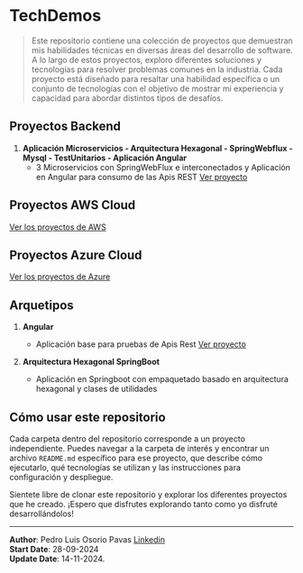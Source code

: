 # TechDemos

> Este repositorio contiene una colección de proyectos que demuestran mis habilidades técnicas en diversas áreas del desarrollo de software. A lo largo de estos proyectos, exploro diferentes soluciones y tecnologías para resolver problemas comunes en la industria. Cada proyecto está diseñado para resaltar una habilidad específica o un conjunto de tecnologías con el objetivo de mostrar mi experiencia y capacidad para abordar distintos tipos de desafíos.

## Proyectos Backend

1. **Aplicación Microservicios - Arquitectura Hexagonal - SpringWebflux - Mysql - TestUnitarios - Aplicación Angular**
   - 3 Microservicios con SpringWebFlux e interconectados y Aplicación en Angular para consumo de las Apis REST [Ver proyecto](Microservicios-Hexagonal-Webflux/README-HX.md)

## Proyectos AWS Cloud 

[Ver los proyectos de AWS](README-AWS.md)

## Proyectos Azure Cloud 

[Ver los proyectos de Azure](README-AZURE.md)
   
## Arquetipos

1. **Angular**
	- Aplicación base para pruebas de Apis Rest [Ver proyecto](Arquetipo-Angular/README.md)

2. **Arquitectura Hexagonal SpringBoot**
   - Aplicación en Springboot con empaquetado basado en arquitectura hexagonal y clases de utilidades

## Cómo usar este repositorio

Cada carpeta dentro del repositorio corresponde a un proyecto independiente. Puedes navegar a la carpeta de interés y encontrar un archivo `README.md` específico para ese proyecto, que describe cómo ejecutarlo, qué tecnologías se utilizan y las instrucciones para configuración y despliegue.

Sientete libre de clonar este repositorio y explorar los diferentes proyectos que he creado. ¡Espero que disfrutes explorando tanto como yo disfruté desarrollándolos!

---

**Author**: Pedro Luis Osorio Pavas [Linkedin](www.linkedin.com/in/pedro-luis-osorio-pavas-68b3a7106)  
**Start Date**: 28-09-2024  
**Update Date**: 14-11-2024.

